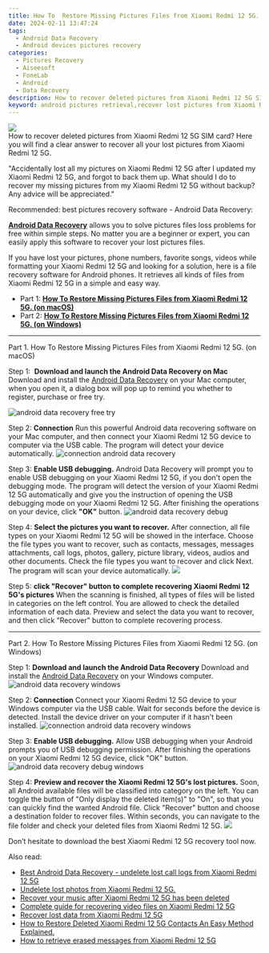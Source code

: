 ```yaml
---
title: How To  Restore Missing Pictures Files from Xiaomi Redmi 12 5G.
date: 2024-02-11 13:47:24
tags: 
  - Android Data Recovery
  - Android devices pictures recovery
categories: 
  - Pictures Recovery
  - Aiseesoft
  - FoneLab
  - Android
  - Data Recovery
description: How to recover deleted pictures from Xiaomi Redmi 12 5G SIM card? Here you will find a clear answer to recover all your lost pictures from Xiaomi Redmi 12 5G. 
keyword: android pictures retrieval,recover lost pictures from Xiaomi Redmi 12 5G,regain missing pictures,undelete pictures from Xiaomi Redmi 12 5G,Xiaomi Redmi 12 5G pictures recovery,retrieve wiped pictures Xiaomi Redmi 12 5G,my pictures deleted from Xiaomi Redmi 12 5G how to undo pictures,how do i recover pictures on Xiaomi Redmi 12 5G,how to restore your files from Xiaomi Redmi 12 5G,Xiaomi Redmi 12 5G issues with pictures deleted,how can i get pictures back on Xiaomi Redmi 12 5G,recover pictures from Xiaomi Redmi 12 5G
---
```


<img src="https://img0mobiles.techidaily.com/images/best-assets/devices/xiaomi/xiaomi-redmi-12-5g/2.jpg" class="atpl-imgstyle"  />

<div class="atpl-content atpl-for-fonelab-android recover-pictures">

<div class="atpl-post-description-part-1">
How to recover deleted pictures from Xiaomi Redmi 12 5G SIM card? Here you will find a clear answer to recover all your lost pictures from Xiaomi Redmi 12 5G. 
</div>

<div class="atpl-post-description-part-2">
<div class="tpl-content-sub-paragraph-normal">
  <p>
    "Accidentally lost all my pictures on Xiaomi Redmi 12 5G after I updated my Xiaomi Redmi 12 5G, and forgot to back them up. What should I do to recover my missing pictures from my Xiaomi Redmi 12 5G without backup? Any advice will be appreciated."
  </p>
</div>
</div>

<div class="atpl-post-description-part-3">
<div class="tpl-content-sub-paragraph-title">
  Recommended: best pictures recovery software - Android Data Recovery:
</div>
<div class="tpl-content-sub-paragraph-content">
  <p>
    <a href="https://tools.techidaily.com/aiseesoft-android-data-recovery/" target="_blank" rel="noopener"><strong>Android Data Recovery</strong></a> allows you to solve pictures files loss problems for free within simple steps. No matter you are a beginner or expert, you can easily apply this software to recover your lost pictures files.
  </p>
</div>
<div class="tpl-content-sub-paragraph-content">
    <p>
      If you have lost your pictures, phone numbers, favorite songs, videos while formatting your Xiaomi Redmi 12 5G and looking for a solution, here is a file recovery software for Android phones. It retrieves all kinds of files from Xiaomi Redmi 12 5G in a simple and easy way.
    </p>
</div>
</div>

<ul>
  <li>Part 1: <strong><a href="#p1"> How To  Restore Missing Pictures Files from Xiaomi Redmi 12 5G.  (on macOS)</a></strong></li>
  <li>Part 2: <strong><a href="#p2"> How To  Restore Missing Pictures Files from Xiaomi Redmi 12 5G.  (on Windows)</a></strong></li>
</ul>



<!-- Part 1 -->
<a id="p1" name="p1" ></a><hr>

<div>
  <span class="atpl-step-part-style">Part 1. How To  Restore Missing Pictures Files from Xiaomi Redmi 12 5G. (on macOS)</span>
</div>  

<span class="atpl-stepstyle-a"><span>Step 1: </span></span> <strong>Download and launch the Android Data Recovery on Mac</strong>
Download and install the <a href="https://tools.techidaily.com/aiseesoft-android-data-recovery/" target="_blank" rel="noopener">Android Data Recovery</a> on your Mac computer, when you open it, a dialog box will pop up to remind you whether to register, purchase or free try.

<img src="https://tools.techidaily.com/images/apps/aiseesoft/android-data-recovery/mac-free-try.png" class="atpl-imgstyle" alt="android data recovery free try" />

<span class="atpl-stepstyle-a"><span>Step 2: </span></span> <strong>Connection</strong>
Run this powerful Android data recovering software on your Mac computer, and then connect your Xiaomi Redmi 12 5G device to computer via the USB cable. The program will detect your device automatically.
<img src="https://tools.techidaily.com/images/apps/aiseesoft/android-data-recovery/mac-connection-interface.jpg" class="atpl-imgstyle" alt="connection android data recovery" />

<span class="atpl-stepstyle-a"><span>Step 3: </span></span> <strong>Enable USB debugging.</strong>
Android Data Recovery will prompt you to enable USB debugging on your Xiaomi Redmi 12 5G, if you don't open the debugging mode. The program will detect the version of your Xiaomi Redmi 12 5G automatically and give you the instruction of opening the USB debugging mode on your Xiaomi Redmi 12 5G. After finishing the operations on your device, click <strong>"OK"</strong> button.
<img src="https://tools.techidaily.com/images/apps/aiseesoft/android-data-recovery/mac-android-usb-debug.jpg"  class="atpl-imgstyle" alt="android data recovery debug" />

<span class="atpl-stepstyle-a"><span>Step 4: </span></span> <strong>Select the pictures you want to recover.</strong>
After connection, all file types on your Xiaomi Redmi 12 5G will be showed in the interface. Choose the file types you want to recover, such as contacts, messages, messages attachments, call logs, photos, gallery, picture library, videos, audios and other documents. Check the file types you want to recover and click Next. The program will scan your device automatically.
<img src="https://tools.techidaily.com/images/apps/aiseesoft/android-data-recovery/mac-choose-type-photos.jpg" class="atpl-imgstyle"  />

<span class="atpl-stepstyle-a"><span>Step 5: </span></span> <strong>click "Recover" button to  complete recovering Xiaomi Redmi 12 5G's pictures</strong>
When the scanning is finished, all types of files will be listed in categories on the left control. You are allowed to check the detailed information of each data. Preview and select the data you want to recover, and then click "Recover" button to complete recovering process.


<a id="p2" name="p2"></a><hr>

<!-- Part 2 -->
<div>
  <span class="atpl-step-part-style">Part 2. How To  Restore Missing Pictures Files from Xiaomi Redmi 12 5G. (on Windows)</span>
</div>

<span class="atpl-stepstyle-a"><span>Step 1: </span></span> <strong>Download and launch the Android Data Recovery</strong>
Download and install the <a href="https://tools.techidaily.com/aiseesoft-android-data-recovery/" target="_blank" rel="noopener">Android Data Recovery</a> on your Windows computer.
<img src="https://tools.techidaily.com/images/apps/aiseesoft/android-data-recovery/win-start-interface.png"  class="atpl-imgstyle" alt="android data recovery windows" />

<span class="atpl-stepstyle-a"><span>Step 2: </span></span> <strong>Connection</strong>
Connect your Xiaomi Redmi 12 5G device to your Windows computer via the USB cable. Wait for seconds before the device is detected. Install the device driver on your computer if it hasn't been installed.
<img src="https://tools.techidaily.com/images/apps/aiseesoft/android-data-recovery/win-connection-interface.png" class="atpl-imgstyle" alt="connection android data recovery windows" />

<span class="atpl-stepstyle-a"><span>Step 3: </span></span> <strong>Enable USB debugging.</strong>
Allow USB debugging when your Android prompts you of USB debugging permission. After finishing the operations on your Xiaomi Redmi 12 5G device, click "OK" button.
<img src="https://tools.techidaily.com/images/apps/aiseesoft/android-data-recovery/win-android-usb-debug.png" class="atpl-imgstyle" alt="android data recovery debug windows" />

<span class="atpl-stepstyle-a"><span>Step 4: </span></span> <strong>Preview and recover the Xiaomi Redmi 12 5G's lost pictures.</strong>
Soon, all Android available files will be classified into category on the left. You can toggle the button of "Only display the deleted item(s)" to "On", so that you can quickly find the wanted Android file. Click "Recover" button and choose a destination folder to recover files. Within seconds, you can navigate to the file folder and check your deleted files from Xiaomi Redmi 12 5G.
<img src="https://tools.techidaily.com/images/apps/aiseesoft/android-data-recovery/win-recover-photos.png" class="atpl-imgstyle"  />

<div class="atpl-post-description-part-4">
<div class="tpl-content-sub-paragraph-normal">
    <p>
        Don’t hesitate to download the best Xiaomi Redmi 12 5G recovery tool now.
    </p>
</div>
</div>

<ins class="adsbygoogle"
     style="display:block"
     data-ad-client="ca-pub-7571918770474297"
     data-ad-slot="8358498916"
     data-ad-format="auto"
     data-full-width-responsive="true"></ins>

<span class="atpl-alsoreadstyle">Also read:</span>
<div><ul>
<li><a href="/best-android-data-recovery-undelete-lost-call-logs-from-xiaomi-redmi-12-5g-by-fonelab-android-recover-call-logs/" target="_blank" rel="noopener"><u>Best Android Data Recovery - undelete lost call logs from Xiaomi Redmi 12 5G</u></a></li>
<li><a href="/undelete-lost-photos-from-xiaomi-redmi-12-5g-by-fonelab-android-recover-photos/" target="_blank" rel="noopener"><u>Undelete lost photos from Xiaomi Redmi 12 5G.</u></a></li>
<li><a href="/recover-your-music-after-xiaomi-redmi-12-5g-has-been-deleted-by-fonelab-android-recover-music/" target="_blank" rel="noopener"><u>Recover your music after Xiaomi Redmi 12 5G has been deleted</u></a></li>
<li><a href="/complete-guide-for-recovering-video-files-on-xiaomi-redmi-12-5g-by-fonelab-android-recover-video/" target="_blank" rel="noopener"><u>Complete guide for recovering video files on Xiaomi Redmi 12 5G</u></a></li>
<li><a href="/recover-lost-data-from-xiaomi-redmi-12-5g-by-fonelab-android-recover-data/" target="_blank" rel="noopener"><u>Recover lost data from Xiaomi Redmi 12 5G</u></a></li>
<li><a href="/how-to-restore-deleted-xiaomi-redmi-12-5g-contacts-an-easy-method-explained-by-fonelab-android-recover-contacts/" target="_blank" rel="noopener"><u>How to Restore Deleted Xiaomi Redmi 12 5G Contacts  An Easy Method Explained.</u></a></li>
<li><a href="/how-to-retrieve-erased-messages-from-xiaomi-redmi-12-5g-by-fonelab-android-recover-messages/" target="_blank" rel="noopener"><u>How to retrieve erased messages from Xiaomi Redmi 12 5G</u></a></li>
</ul></div>

</div>
